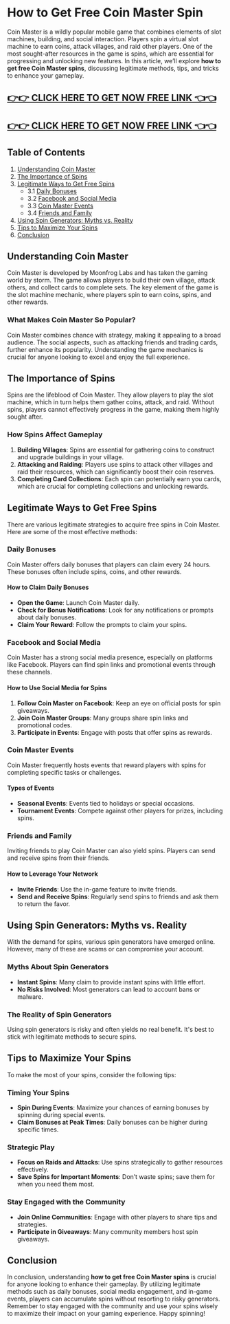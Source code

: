 # How to Get Free Coin Master Spin
Coin Master is a wildly popular mobile game that combines elements of slot machines, building, and social interaction. Players spin a virtual slot machine to earn coins, attack villages, and raid other players. One of the most sought-after resources in the game is spins, which are essential for progressing and unlocking new features. In this article, we’ll explore **how to get free Coin Master spins**, discussing legitimate methods, tips, and tricks to enhance your gameplay.

[👉👉 CLICK HERE TO GET NOW FREE LINK 👈👈](https://todaylink.site/CoinsLink/)
-
[👉👉 CLICK HERE TO GET NOW FREE LINK 👈👈](https://todaylink.site/CoinsLink/)
-


## Table of Contents

1. [Understanding Coin Master](#understanding-coin-master)
2. [The Importance of Spins](#the-importance-of-spins)
3. [Legitimate Ways to Get Free Spins](#legitimate-ways-to-get-free-spins)
   - 3.1 [Daily Bonuses](#daily-bonuses)
   - 3.2 [Facebook and Social Media](#facebook-and-social-media)
   - 3.3 [Coin Master Events](#coin-master-events)
   - 3.4 [Friends and Family](#friends-and-family)
4. [Using Spin Generators: Myths vs. Reality](#using-spin-generators-myths-vs-reality)
5. [Tips to Maximize Your Spins](#tips-to-maximize-your-spins)
6. [Conclusion](#conclusion)

## Understanding Coin Master

Coin Master is developed by Moonfrog Labs and has taken the gaming world by storm. The game allows players to build their own village, attack others, and collect cards to complete sets. The key element of the game is the slot machine mechanic, where players spin to earn coins, spins, and other rewards.

### What Makes Coin Master So Popular?

Coin Master combines chance with strategy, making it appealing to a broad audience. The social aspects, such as attacking friends and trading cards, further enhance its popularity. Understanding the game mechanics is crucial for anyone looking to excel and enjoy the full experience.

## The Importance of Spins

Spins are the lifeblood of Coin Master. They allow players to play the slot machine, which in turn helps them gather coins, attack, and raid. Without spins, players cannot effectively progress in the game, making them highly sought after.

### How Spins Affect Gameplay

1. **Building Villages**: Spins are essential for gathering coins to construct and upgrade buildings in your village.
2. **Attacking and Raiding**: Players use spins to attack other villages and raid their resources, which can significantly boost their coin reserves.
3. **Completing Card Collections**: Each spin can potentially earn you cards, which are crucial for completing collections and unlocking rewards.

## Legitimate Ways to Get Free Spins

There are various legitimate strategies to acquire free spins in Coin Master. Here are some of the most effective methods:

### Daily Bonuses

Coin Master offers daily bonuses that players can claim every 24 hours. These bonuses often include spins, coins, and other rewards.

#### How to Claim Daily Bonuses

- **Open the Game**: Launch Coin Master daily.
- **Check for Bonus Notifications**: Look for any notifications or prompts about daily bonuses.
- **Claim Your Reward**: Follow the prompts to claim your spins.

### Facebook and Social Media

Coin Master has a strong social media presence, especially on platforms like Facebook. Players can find spin links and promotional events through these channels.

#### How to Use Social Media for Spins

1. **Follow Coin Master on Facebook**: Keep an eye on official posts for spin giveaways.
2. **Join Coin Master Groups**: Many groups share spin links and promotional codes.
3. **Participate in Events**: Engage with posts that offer spins as rewards.

### Coin Master Events

Coin Master frequently hosts events that reward players with spins for completing specific tasks or challenges.

#### Types of Events

- **Seasonal Events**: Events tied to holidays or special occasions.
- **Tournament Events**: Compete against other players for prizes, including spins.

### Friends and Family

Inviting friends to play Coin Master can also yield spins. Players can send and receive spins from their friends.

#### How to Leverage Your Network

- **Invite Friends**: Use the in-game feature to invite friends.
- **Send and Receive Spins**: Regularly send spins to friends and ask them to return the favor.

## Using Spin Generators: Myths vs. Reality

With the demand for spins, various spin generators have emerged online. However, many of these are scams or can compromise your account.

### Myths About Spin Generators

- **Instant Spins**: Many claim to provide instant spins with little effort.
- **No Risks Involved**: Most generators can lead to account bans or malware.

### The Reality of Spin Generators

Using spin generators is risky and often yields no real benefit. It's best to stick with legitimate methods to secure spins.

## Tips to Maximize Your Spins

To make the most of your spins, consider the following tips:

### Timing Your Spins

- **Spin During Events**: Maximize your chances of earning bonuses by spinning during special events.
- **Claim Bonuses at Peak Times**: Daily bonuses can be higher during specific times.

### Strategic Play

- **Focus on Raids and Attacks**: Use spins strategically to gather resources effectively.
- **Save Spins for Important Moments**: Don’t waste spins; save them for when you need them most.

### Stay Engaged with the Community

- **Join Online Communities**: Engage with other players to share tips and strategies.
- **Participate in Giveaways**: Many community members host spin giveaways.

## Conclusion

In conclusion, understanding **how to get free Coin Master spins** is crucial for anyone looking to enhance their gameplay. By utilizing legitimate methods such as daily bonuses, social media engagement, and in-game events, players can accumulate spins without resorting to risky generators. Remember to stay engaged with the community and use your spins wisely to maximize their impact on your gaming experience. Happy spinning!
